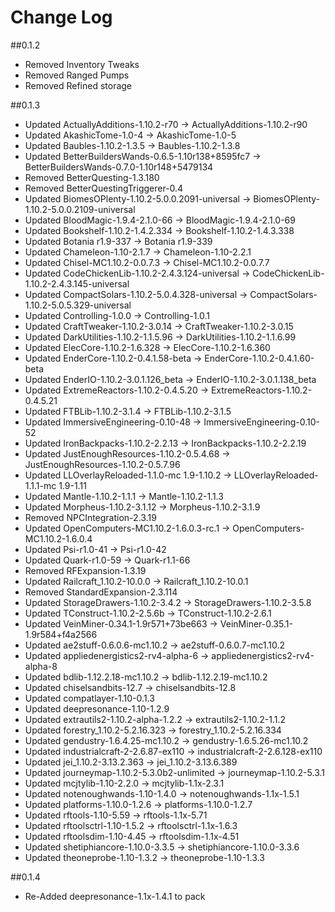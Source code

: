 
# Change Log

##0.1.2

- Removed Inventory Tweaks
- Removed Ranged Pumps
- Removed Refined storage

##0.1.3

- Updated ActuallyAdditions-1.10.2-r70 → ActuallyAdditions-1.10.2-r90
- Updated AkashicTome-1.0-4 → AkashicTome-1.0-5
- Updated Baubles-1.10.2-1.3.5 → Baubles-1.10.2-1.3.8
- Updated BetterBuildersWands-0.6.5-1.10r138+8595fc7 → BetterBuildersWands-0.7.0-1.10r148+5479134
- Removed BetterQuesting-1.3.180
- Removed BetterQuestingTriggerer-0.4
- Updated BiomesOPlenty-1.10.2-5.0.0.2091-universal → BiomesOPlenty-1.10.2-5.0.0.2109-universal
- Updated BloodMagic-1.9.4-2.1.0-66 → BloodMagic-1.9.4-2.1.0-69
- Updated Bookshelf-1.10.2-1.4.2.334 → Bookshelf-1.10.2-1.4.3.338
- Updated Botania r1.9-337 → Botania r1.9-339
- Updated Chameleon-1.10-2.1.7 → Chameleon-1.10-2.2.1
- Updated Chisel-MC1.10.2-0.0.7.3 → Chisel-MC1.10.2-0.0.7.7
- Updated CodeChickenLib-1.10.2-2.4.3.124-universal → CodeChickenLib-1.10.2-2.4.3.145-universal
- Updated CompactSolars-1.10.2-5.0.4.328-universal → CompactSolars-1.10.2-5.0.5.329-universal
- Updated Controlling-1.0.0 → Controlling-1.0.1
- Updated CraftTweaker-1.10.2-3.0.14 → CraftTweaker-1.10.2-3.0.15
- Updated DarkUtilities-1.10.2-1.1.5.96 → DarkUtilities-1.10.2-1.1.6.99
- Updated ElecCore-1.10.2-1.6.328 → ElecCore-1.10.2-1.6.360
- Updated EnderCore-1.10.2-0.4.1.58-beta → EnderCore-1.10.2-0.4.1.60-beta
- Updated EnderIO-1.10.2-3.0.1.126_beta → EnderIO-1.10.2-3.0.1.138_beta
- Updated ExtremeReactors-1.10.2-0.4.5.20 → ExtremeReactors-1.10.2-0.4.5.21
- Updated FTBLib-1.10.2-3.1.4 → FTBLib-1.10.2-3.1.5
- Updated ImmersiveEngineering-0.10-48 → ImmersiveEngineering-0.10-52
- Updated IronBackpacks-1.10.2-2.2.13 → IronBackpacks-1.10.2-2.2.19
- Updated JustEnoughResources-1.10.2-0.5.4.68 → JustEnoughResources-1.10.2-0.5.7.96
- Updated LLOverlayReloaded-1.1.0-mc 1.9-1.10.2  → LLOverlayReloaded-1.1.1-mc 1.9-1.11 
- Updated Mantle-1.10.2-1.1.1 → Mantle-1.10.2-1.1.3
- Updated Morpheus-1.10.2-3.1.12 → Morpheus-1.10.2-3.1.9
- Removed NPCIntegration-2.3.19
- Updated OpenComputers-MC1.10.2-1.6.0.3-rc.1 → OpenComputers-MC1.10.2-1.6.0.4
- Updated Psi-r1.0-41 → Psi-r1.0-42
- Updated Quark-r1.0-59 → Quark-r1.1-66
- Removed RFExpansion-1.3.19
- Updated Railcraft_1.10.2-10.0.0 → Railcraft_1.10.2-10.0.1
- Removed StandardExpansion-2.3.114
- Updated StorageDrawers-1.10.2-3.4.2 → StorageDrawers-1.10.2-3.5.8
- Updated TConstruct-1.10.2-2.5.6b → TConstruct-1.10.2-2.6.1
- Updated VeinMiner-0.34.1-1.9r571+73be663 → VeinMiner-0.35.1-1.9r584+f4a2566
- Updated ae2stuff-0.6.0.6-mc1.10.2 → ae2stuff-0.6.0.7-mc1.10.2
- Updated appliedenergistics2-rv4-alpha-6 → appliedenergistics2-rv4-alpha-8
- Updated bdlib-1.12.2.18-mc1.10.2 → bdlib-1.12.2.19-mc1.10.2
- Updated chiselsandbits-12.7 → chiselsandbits-12.8
- Updated compatlayer-1.10-0.1.3
- Updated deepresonance-1.10-1.2.9
- Updated extrautils2-1.10.2-alpha-1.2.2 → extrautils2-1.10.2-1.1.2
- Updated forestry_1.10.2-5.2.16.323 → forestry_1.10.2-5.2.16.334
- Updated gendustry-1.6.4.25-mc1.10.2 → gendustry-1.6.5.26-mc1.10.2
- Updated industrialcraft-2-2.6.87-ex110 → industrialcraft-2-2.6.128-ex110
- Updated jei_1.10.2-3.13.2.363 → jei_1.10.2-3.13.6.389
- Updated journeymap-1.10.2-5.3.0b2-unlimited → journeymap-1.10.2-5.3.1
- Updated mcjtylib-1.10-2.2.0 → mcjtylib-1.1x-2.3.1
- Updated notenoughwands-1.10-1.4.0 → notenoughwands-1.1x-1.5.1
- Updated platforms-1.10.0-1.2.6 → platforms-1.10.0-1.2.7
- Updated rftools-1.10-5.59 → rftools-1.1x-5.71
- Updated rftoolsctrl-1.10-1.5.2 → rftoolsctrl-1.1x-1.6.3
- Updated rftoolsdim-1.10-4.45 → rftoolsdim-1.1x-4.51
- Updated shetiphiancore-1.10.0-3.3.5 → shetiphiancore-1.10.0-3.3.6
- Updated theoneprobe-1.10-1.3.2 → theoneprobe-1.10-1.3.3 

##0.1.4

- Re-Added deepresonance-1.1x-1.4.1 to pack
